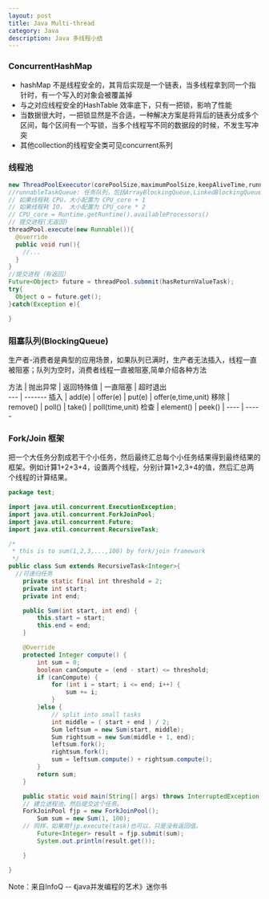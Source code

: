 ```yaml
---
layout: post
title: Java Multi-thread
category: Java
description: Java 多线程小结
---
```


### ConcurrentHashMap
  * hashMap 不是线程安全的，其背后实现是一个链表，当多线程拿到同一个指针时，有一个写入的对象会被覆盖掉
  * 与之对应线程安全的HashTable 效率底下，只有一把锁，影响了性能
  * 当数据很大时，一把锁显然是不合适，一种解决方案是将背后的链表分成多个区间，每个区间有一个写锁，当多个线程写不同的数据段的时候，不发生写冲突
  * 其他collection的线程安全类可见concurrent系列

### 线程池
```Java
new ThreadPoolExeecutor(corePoolSize,maximumPoolSize,keepAliveTime,runnableTaskQueue,handler)
//runnableTaskQueue: 任务队列，包括ArrayBlockingQueue,LinkedBlockingQueue等基于不同的数据结构
// 如果线程耗 CPU，大小配置为 CPU_core + 1
// 如果线程耗 IO， 大小配置为 CPU_core * 2
// CPU_core = Runtime.getRuntime().availableProcessors()
// 提交进程(无返回)
threadPool.execute(new Runnable()){
  @override
  public void run(){
    //...
  }
}
//提交进程（有返回）
Future<Object> future = threadPool.submmit(hasReturnValueTask);
try{
  Object o = future.get();
}catch(Exception e){

}
```

### 阻塞队列(BlockingQueue)
生产者-消费者是典型的应用场景，如果队列已满时，生产者无法插入，线程一直被阻塞；队列为空时，消费者线程一直被阻塞,简单介绍各种方法  

方法 | 抛出异常 | 返回特殊值 | 一直阻塞 | 超时退出  
---  | -------
插入 | add(e) | offer(e) | put(e) | offer(e,time,unit)
移除 | remove() | poll() | take() | poll(time,unit)
检查 | element() | peek() | ---- | -----

### Fork/Join 框架
把一个大任务分割成若干个小任务，然后最终汇总每个小任务结果得到最终结果的框架。例如计算1+2+3+4，设置两个线程，分别计算1+2,3+4的值，然后汇总两个线程的计算结果。

```Java
package test;  

import java.util.concurrent.ExecutionException;  
import java.util.concurrent.ForkJoinPool;  
import java.util.concurrent.Future;  
import java.util.concurrent.RecursiveTask;  

/*
 * this is to sum(1,2,3,...,100) by fork/join framework
 */
public class Sum extends RecursiveTask<Integer>{  
  //可递归任务  
	private static final int threshold = 2;  
	private int start;  
	private int end;  

	public Sum(int start, int end) {  
		this.start = start;  
		this.end = end;  
	}  

	@Override  
	protected Integer compute() {  
		int sum = 0;  
		boolean canCompute = (end - start) <= threshold;  
		if (canCompute) {  
			for (int i = start; i <= end; i++) {  
				sum += i;  
			}  
		}else {  
			// split into small tasks  
			int middle = ( start + end ) / 2;  
			Sum leftsum = new Sum(start, middle);  
			Sum rightsum = new Sum(middle + 1, end);  
			leftsum.fork();  
			rightsum.fork();  
			sum = leftsum.compute() + rightsum.compute();  
		}  
		return sum;  
	}  

	public static void main(String[] args) throws InterruptedException, ExecutionException {  
    // 建立进程池，然后提交这个任务。  
    ForkJoinPool fjp = new ForkJoinPool();  
		Sum sum = new Sum(1, 100);  
    // 同样，如果用fjp.execute(task)也可以，只是没有返回值。  
		Future<Integer> result = fjp.submit(sum);  
		System.out.println(result.get());  

	}  

}  

```

Note：来自InfoQ -- 《java并发编程的艺术》迷你书
